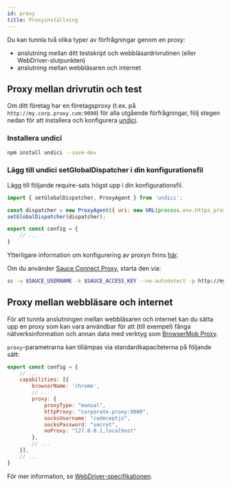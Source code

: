 ```yaml
---
id: proxy
title: Proxyinställning
---
```


Du kan tunnla två olika typer av förfrågningar genom en proxy:

- anslutning mellan ditt testskript och webbläsardrivrutinen (eller WebDriver-slutpunkten)
- anslutning mellan webbläsaren och internet

## Proxy mellan drivrutin och test

Om ditt företag har en företagsproxy (t.ex. på `http://my.corp.proxy.com:9090`) för alla utgående förfrågningar, följ stegen nedan för att installera och konfigurera [undici](https://github.com/nodejs/undici).

### Installera undici

```bash npm2yarn
npm install undici --save-dev
```

### Lägg till undici setGlobalDispatcher i din konfigurationsfil

Lägg till följande require-sats högst upp i din konfigurationsfil.

```js title="wdio.conf.js"
import { setGlobalDispatcher, ProxyAgent } from 'undici';

const dispatcher = new ProxyAgent({ uri: new URL(process.env.https_proxy).toString() });
setGlobalDispatcher(dispatcher);

export const config = {
    // ...
}
```

Ytterligare information om konfigurering av proxyn finns [här](https://github.com/nodejs/undici/blob/main/docs/docs/api/ProxyAgent.md).

Om du använder [Sauce Connect Proxy](https://docs.saucelabs.com/secure-connections/sauce-connect-5), starta den via:

```sh
sc -u $SAUCE_USERNAME -k $SAUCE_ACCESS_KEY --no-autodetect -p http://my.corp.proxy.com:9090
```

## Proxy mellan webbläsare och internet

För att tunnla anslutningen mellan webbläsaren och internet kan du sätta upp en proxy som kan vara användbar för att (till exempel) fånga nätverksinformation och annan data med verktyg som [BrowserMob Proxy](https://github.com/lightbody/browsermob-proxy).

`proxy`-parametrarna kan tillämpas via standardkapaciteterna på följande sätt:

```js title="wdio.conf.js"
export const config = {
    // ...
    capabilities: [{
        browserName: 'chrome',
        // ...
        proxy: {
            proxyType: "manual",
            httpProxy: "corporate.proxy:8080",
            socksUsername: "codeceptjs",
            socksPassword: "secret",
            noProxy: "127.0.0.1,localhost"
        },
        // ...
    }],
    // ...
}
```

För mer information, se [WebDriver-specifikationen](https://w3c.github.io/webdriver/#proxy).